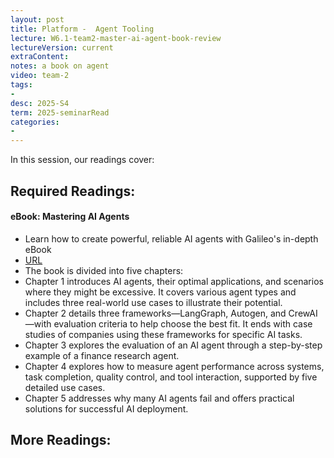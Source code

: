 ```yaml
---
layout: post
title: Platform -  Agent Tooling  
lecture: W6.1-team2-master-ai-agent-book-review
lectureVersion: current
extraContent: 
notes: a book on agent 
video: team-2  
tags:
- 
desc: 2025-S4
term: 2025-seminarRead
categories:
- 
---
```



In this session, our readings cover: 

## Required Readings: 


#### eBook: Mastering AI Agents
+ Learn how to create powerful, reliable AI agents with Galileo's in-depth eBook
+ [URL](https://www.galileo.ai/ebook-mastering-agents?utm_medium=paid&utm_source=turing_post&utm_campaign=sponsorship&_bhlid=5b94a65b3f39c35009427d822cdbb7a25d290b85)
+ The book is divided into five chapters:
+ Chapter 1 introduces AI agents, their optimal applications, and scenarios where they might be excessive. It covers various agent types and includes three real-world use cases to illustrate their potential.
+ Chapter 2 details three frameworks—LangGraph, Autogen, and CrewAI—with evaluation criteria to help choose the best fit. It ends with case studies of companies using these frameworks for specific AI tasks.
+ Chapter 3 explores the evaluation of an AI agent through a step-by-step example of a finance research agent.
+ Chapter 4 explores how to measure agent performance across systems, task completion, quality control, and tool interaction, supported by five detailed use cases.
+ Chapter 5 addresses why many AI agents fail and offers practical solutions for successful AI deployment.






## More Readings: 

